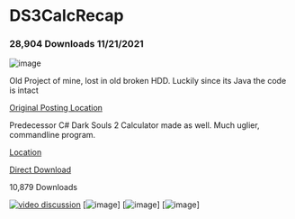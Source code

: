 # DS3CalcRecap

### 28,904 Downloads 11/21/2021

![image](https://i.imgur.com/AAQErd6.png)



Old Project of mine, lost in old broken HDD.
Luckily since its Java the code is intact

[Original Posting Location](https://darksouls3.wiki.fextralife.com/Build+Calculator)


Predecessor C# Dark Souls 2 Calculator made as well. Much uglier, commandline program.

[Location](https://darksouls2.wiki.fextralife.com/Stat+Calculators)

[Direct Download](https://www.mediafire.com/file/s950b725u8vnain/Portalz_DS2_SoulCalc_1.2.exe/file)

10,879 Downloads

[![video discussion](https://github.com/MatthewHoque/DS3CalcRecap/blob/main/ReadMeSources/YTLink.png)](https://youtu.be/rCv-Rt_5bC4?t=323)
[![image](https://github.com/MatthewHoque/DS3CalcRecap/blob/main/ReadMeSources/1.png)]
[![image](https://github.com/MatthewHoque/DS3CalcRecap/blob/main/ReadMeSources/3.png)]
[![image](https://github.com/MatthewHoque/DS3CalcRecap/blob/main/ReadMeSources/2.png)]
